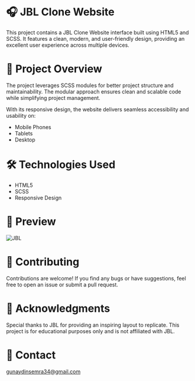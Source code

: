 # 🎧 JBL Clone Website
This project contains a JBL Clone Website interface built using HTML5 and SCSS. 
It features a clean, modern, and user-friendly design, providing an excellent user experience across multiple devices.

# 🚀 Project Overview
The project leverages SCSS modules for better project structure and maintainability. 
The modular approach ensures clean and scalable code while simplifying project management.

With its responsive design, the website delivers seamless accessibility and usability on:

- Mobile Phones
- Tablets
- Desktop

 # 🛠️ Technologies Used

- HTML5
- SCSS
- Responsive Design

# 📸 Preview

![JBL](https://github.com/user-attachments/assets/cf91f599-9ab3-46ba-b7b3-4f828c81a0dd)

# 🤝 Contributing
Contributions are welcome! If you find any bugs or have suggestions, feel free to open an issue or submit a pull request.


# 🌟 Acknowledgments
Special thanks to JBL for providing an inspiring layout to replicate. This project is for educational purposes only and is not affiliated with JBL.


 # 📧 Contact

gunaydinsemra34@gmail.com

